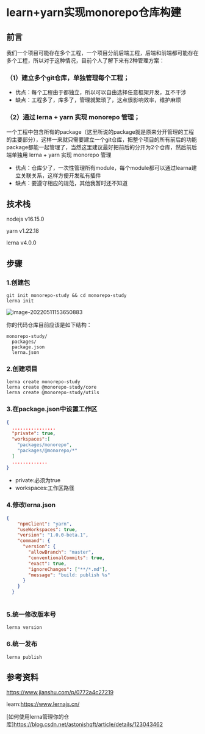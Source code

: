 # learn+yarn实现monorepo仓库构建

## 前言

我们一个项目可能存在多个工程，一个项目分前后端工程，后端和前端都可能存在多个工程，所以对于这种情况，目前个人了解下来有2种管理方案：

### （1）建立多个git仓库，单独管理每个工程；

- 优点：每个工程由于都独立，所以可以自由选择任意框架开发，互不干涉
- 缺点：工程多了，库多了，管理就繁琐了，这点很影响效率，维护麻烦

### （2）通过 lerna + yarn 实现 monorepo 管理；

一个工程中包含所有的package（这里所说的package就是原来分开管理的工程的主要部分），这样一来就只需要建立一个git仓库，把整个项目的所有前后的功能package都能一起管理了，当然这里建议最好把前后的分开为2个仓库，然后前后端单独用 lerna + yarn 实现 monorepo 管理

- 优点：仓库少了，一次性管理所有module，每个module都可以通过learna建立关联关系，这样方便开发私有插件
- 缺点：要遵守相应的规范，其他我暂时还不知道

## 技术栈

nodejs v16.15.0

yarn v1.22.18

lerna v4.0.0

## 步骤

### 1.创建包

```
git init monorepo-study && cd monorepo-study
lerna init
```

![image-20220511153650883](https://pzy-images.oss-cn-hangzhou.aliyuncs.com/img/202205111536957.png)



你的代码仓库目前应该是如下结构：

```
monorepo-study/
  packages/
  package.json
  lerna.json
```



### 2.创建项目

```
lerna create monorepo-study
lerna create @monorepo-study/core
lerna create @monorepo-study/utils
```

### 3.在package.json中设置工作区

```json
{
  ................
  "private": true,
  "workspaces":[
    "packages/monorepo",
    "packages/@monorepo/*"
  ]
  .............
}
```

- private:必须为true
- workspaces:工作区路径



### 4.修改lerna.json

```json
{
    "npmClient": "yarn",
    "useWorkspaces": true,
    "version": "1.0.0-beta.1",
    "command": {
      "version": {
        "allowBranch": "master",
        "conventionalCommits": true,
        "exact": true,
        "ignoreChanges": ["**/*.md"],
        "message": "build: publish %s"
      }
    }
  }
  
```

### 5.统一修改版本号

```
lerna version
```

### 6.统一发布

```
lerna publish
```



## 参考资料

https://www.jianshu.com/p/0772a4c27219

learn:https://www.lernajs.cn/

[如何使用lerna管理你的仓库]https://blog.csdn.net/astonishqft/article/details/123043462